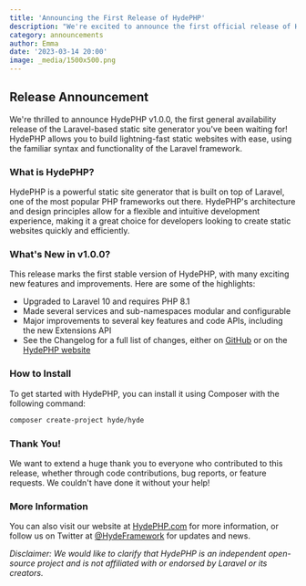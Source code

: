 ```yaml
---
title: 'Announcing the First Release of HydePHP'
description: "We're excited to announce the first official release of HydePHP, a Laravel-based static site generator!"
category: announcements
author: Emma
date: '2023-03-14 20:00'
image: _media/1500x500.png
---
```


## Release Announcement 

We're thrilled to announce HydePHP v1.0.0, the first general availability release of the Laravel-based static site generator you've been waiting for! HydePHP allows you to build lightning-fast static websites with ease, using the familiar syntax and functionality of the Laravel framework.

### What is HydePHP?

HydePHP is a powerful static site generator that is built on top of Laravel, one of the most popular PHP frameworks out there. HydePHP's architecture and design principles allow for a flexible and intuitive development experience, making it a great choice for developers looking to create static websites quickly and efficiently.

### What's New in v1.0.0?

This release marks the first stable version of HydePHP, with many exciting new features and improvements. Here are some of the highlights:

- Upgraded to Laravel 10 and requires PHP 8.1
- Made several services and sub-namespaces modular and configurable
- Major improvements to several key features and code APIs, including the new Extensions API
- See the Changelog for a full list of changes, either on [GitHub](https://github.com/hydephp/develop/blob/master/CHANGELOG.md) or on the [HydePHP website](https://hydephp.com/changelog)


### How to Install

To get started with HydePHP, you can install it using Composer with the following command:

```bash
composer create-project hyde/hyde
```

### Thank You!

We want to extend a huge thank you to everyone who contributed to this release, whether through code contributions, bug reports, or feature requests. We couldn't have done it without your help!

### More Information

You can also visit our website at [HydePHP.com](https://hydephp.com/) for more information, or follow us on Twitter at [@HydeFramework](https://twitter.com/HydeFramework) for updates and news.


_Disclaimer: We would like to clarify that HydePHP is an independent open-source project and is not affiliated with or endorsed by Laravel or its creators._
